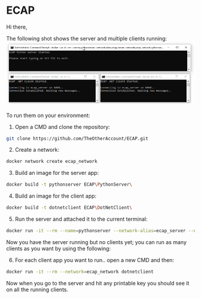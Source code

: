 # ECAP
Hi there,

The following shot shows the server and multiple clients running:
![The server and two clients](screen-shot.gif)

To run them on your environment:

1. Open a CMD and clone the repository: 
```sh
git clone https://github.com/TheOtherAccount/ECAP.git
```

2. Create a network: 
```sh
docker network create ecap_network
```

3. Build an image for the server app: 
```sh
docker build -t pythonserver ECAP\PythonServer\
```

4. Build an image for the client app:
```sh
docker build -t dotnetclient ECAP\DotNetClient\
```

5. Run the server and attached it to the current terminal:
```sh
docker run -it --rm --name=pythonserver --network-alias=ecap_server --network=ecap_network pythonserver
```

Now you have the server running but no clients yet; you can run as many clients as you want by using the following:

6. For each client app you want to run.. open a new CMD and then:
```sh
docker run -it --rm --network=ecap_network dotnetclient
```

Now when you go to the server and hit any printable key you should see it on all the running clients.